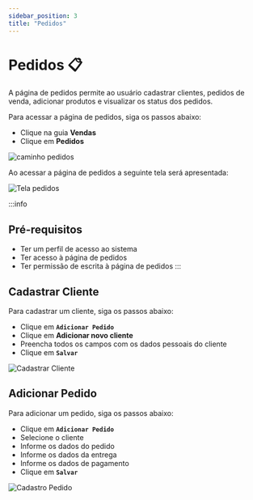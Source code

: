 ```yaml
---
sidebar_position: 3
title: "Pedidos"
---
```


# Pedidos :clipboard:

A página de pedidos permite ao usuário cadastrar clientes, pedidos de venda, adicionar produtos e visualizar os status dos pedidos.

Para acessar a página de pedidos, siga os passos abaixo:

- Clique na guia **Vendas**
- Clique em **Pedidos**

![caminho pedidos](/img/images/caminho_pedidos.png)

Ao acessar a página de pedidos a seguinte tela será apresentada:

![Tela pedidos](/img/images/tela_pedido_venda.png)

:::info

## Pré-requisitos

- Ter um perfil de acesso ao sistema
- Ter acesso à página de pedidos
- Ter permissão de escrita à página de pedidos
  :::

## Cadastrar Cliente

Para cadastrar um cliente, siga os passos abaixo:

- Clique em **`Adicionar Pedido`**
- Clique em **Adicionar novo cliente**
- Preencha todos os campos com os dados pessoais do cliente
- Clique em **`Salvar`**

![Cadastrar Cliente](/img/images/cadastro_cliente.png)

## Adicionar Pedido

Para adicionar um pedido, siga os passos abaixo:

- Clique em **`Adicionar Pedido`**
- Selecione o cliente
- Informe os dados do pedido
- Informe os dados da entrega
- Informe os dados de pagamento
- Clique em **`Salvar`**

![Cadastro Pedido](/img/images/pedido_cliente.png)
